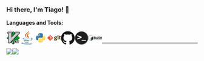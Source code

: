 ### Hi there, I'm Tiago! 👋

<!--
**tmcsantos/tmcsantos** is a ✨ _special_ ✨ repository because its `README.md` (this file) appears on your GitHub profile.

Here are some ideas to get you started:

- 🔭 I’m currently working on ...
- 🌱 I’m currently learning ...
- 👯 I’m looking to collaborate on ...
- 🤔 I’m looking for help with ...
- 💬 Ask me about ...
- 📫 How to reach me: ...
- 😄 Pronouns: ...
- ⚡ Fun fact: ...
-->

**Languages and Tools:**

<img align="left" alt="Vim" height="36" src="https://raw.githubusercontent.com/github/explore/master/topics/vim/vim.png" />
<img align="left" alt="Java" height="36" src="https://raw.githubusercontent.com/github/explore/master/topics/java/java.png" />
<img align="left" alt="Python" height="36" src="https://raw.githubusercontent.com/github/explore/master/topics/python/python.png" />
<img align="left" alt="git" height="36" src="https://raw.githubusercontent.com/github/explore/master/topics/git/git.png" />
<img align="left" alt="GitHub" height="36" src="https://raw.githubusercontent.com/github/explore/master/topics/github/github.png" />
<img align="left" alt="Terminal" height="36" src="https://raw.githubusercontent.com/github/explore/master/topics/terminal/terminal.png" />
<img align="left" alt="bash" height="36" src="https://raw.githubusercontent.com/github/explore/master/topics/bash/bash.png" />

<br />

---
<img align="left" src="https://github-readme-stats.vercel.app/api?username=tmcsantos&show_icons=true&hide_border=true&count_private=true&hide=stars&theme=gruvbox" />
<img align="left" src="https://github-readme-stats.vercel.app/api/top-langs/?username=tmcsantos&layout=compact&theme=gruvbox" />
